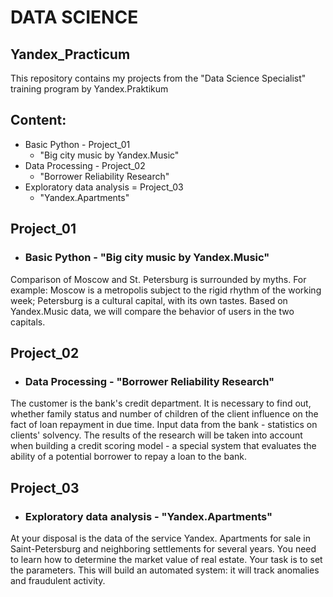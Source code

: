 # DATA SCIENCE
## Yandex_Practicum

This repository contains my projects from the "Data Science Specialist" training program by Yandex.Praktikum

## Content:
  -  Basic Python - Project_01 
     - "Big city music by Yandex.Music"
  -  Data Processing - Project_02 
     - "Borrower Reliability Research"
  - Exploratory data analysis = Project_03
     - "Yandex.Apartments"

## Project_01
  - ### Basic Python - "Big city music by Yandex.Music"
Comparison of Moscow and St. Petersburg is surrounded by myths. For example:
Moscow is a metropolis subject to the rigid rhythm of the working week;
Petersburg is a cultural capital, with its own tastes.
Based on Yandex.Music data, we will compare the behavior of users in the two capitals.
  
## Project_02
  - ### Data Processing  - "Borrower Reliability Research"
The customer is the bank's credit department. It is necessary to find out, whether family status and number of children of the client influence on the fact of loan repayment in due time. Input data from the bank - statistics on clients' solvency. The results of the research will be taken into account when building a credit scoring model - a special system that evaluates the ability of a potential borrower to repay a loan to the bank.

## Project_03
  - ### Exploratory data analysis - "Yandex.Apartments"
At your disposal is the data of the service Yandex. Apartments for sale in Saint-Petersburg and neighboring settlements for several years. You need to learn how to determine the market value of real estate. Your task is to set the parameters. This will build an automated system: it will track anomalies and fraudulent activity.
